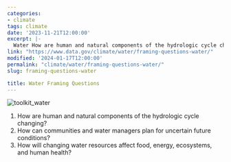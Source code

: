 ```yaml
---
categories:
- climate
tags: climate
date: '2023-11-21T12:00:00'
excerpt: |-
  Water How are human and natural components of the hydrologic cycle changing? How can communities and water managers plan for uncertain future conditions?...
link: "https://www.data.gov/climate/water/framing-questions-water/"
modified: '2024-01-17T12:00:00'
permalink: "climate/water/framing-questions-water/"
slug: framing-questions-water

title: Water Framing Questions
---
```


![toolkit_water](https://s3-us-gov-west-1.amazonaws.com/cg-0817d6e3-93c4-4de8-8b32-da6919464e61/toolkit_water-1024x1024.png)

1. How are human and natural components of the hydrologic cycle changing?
2. How can communities and water managers plan for uncertain future conditions?
3. How will changing water resources affect food, energy, ecosystems, and human health?